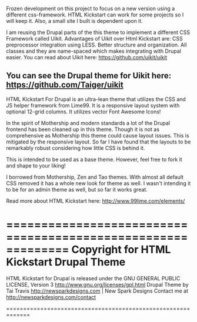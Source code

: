 Frozen development on this project to focus on a new version using a different css-framework. HTML Kickstart can work for some projects so I will keep it. Also, a small site I built is dependent upon it.

I am reusing the Drupal parts of the this theme to implement a different CSS Framework called Uikit.
Advantages of Uikit over Html Kickstart are:
CSS preprocessor integration using LESS.
Better structure and organization.
All classes and they are name-spaced which makes integrating with Drupal easier.
You can read about Uikit here:
https://github.com/uikit/uikit

You can see the Drupal theme for Uikit here:
https://github.com/Taiger/uikit
-----------------
HTML Kickstart For Drupal is an ultra-lean theme that utilizes the CSS and JS helper framework from Lime99. It is a responsive layout system with optional 12-grid columns. It utilizes vector Font Awesome Icons!

In the spirit of Mothership and modern standards a lot of the Drupal frontend has been cleaned up in this theme. Though it is not as comprehensive as Mothership this theme could cause layout issues. This is mitigated by the responsive layout. So far I have found that the layouts to be remarkably robust considering how little CSS is behind it.

This is intended to be used as a base theme. However, feel free to fork it and shape to your liking!

I borrowed from Mothership, Zen and Tao themes. With almost all default CSS removed it has a whole new look for theme as well. I wasn't intending it to be for an admin theme as well, but so far it works great.

Read more about HTML Kickstart here:
http://www.99lime.com/elements/


=============================================================
Copyright for HTML Kickstart Drupal Theme
=============================================================
HTML Kickstart for Drupal is released under the GNU GENERAL PUBLIC LICENSE, Version 3
http://www.gnu.org/licenses/gpl.html
Drupal Theme by Tai Travis
http://newsparkdesigns.com | New Spark Designs
Contact me at http://newsparkdesigns.com/contact

=============================================================
